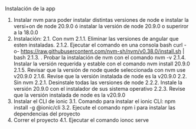Instalación de la app


1. Instalar nvm para poder instalar distintas versiones de node e instalar la versi+on de node 20.9.0 ó instalar la versión de node 20.9.0 o superiror a la 18.0.0
2. Instalación:
2.1. Con nvm
2.1.1. Eliminar las versiones de angular que esten instaladas.
2.1.2. Ejecutar el comando en una consola bash
curl -o- https://raw.githubusercontent.com/nvm-sh/nvm/v0.38.0/install.sh | bash
2.1.3. . Probar la instalación de nvm con el comando nvm -v
2.1.4. Instalar la versión requerida y estable con el comando nvm install 20.9.0
2.1.5. Revisar que la versión de node quede seleccionada con nvm use v20.9.0
2.1.6. Revise que la versión instalada de node es la v20.9.0
2.2. Sin nvm
2.2.1. Desinstale todas las versiones de node
2.2.2. Instale la versión 20.9.0 con el instalador de sus sistema operativo
2.2.3. Revise que la versión instalada de node es la v20.9.0
3. Instalar el CLI de ionic
3.1. Comando para instalar el ionic CLI: npm install -g @ionic/cli
3.2. Ejecute el comando npm i para instalar las dependencias del proyecto
4. Correr el proyecto
4.1. Ejecutar el comando ionoc serve